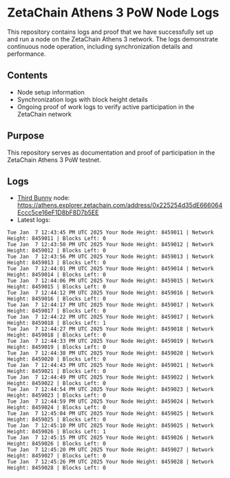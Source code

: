 # ZetaChain Athens 3 PoW Node Logs
This repository contains logs and proof that we have successfully set up and run a node on the ZetaChain Athens 3 network. The logs demonstrate continuous node operation, including synchronization details and performance.

## Contents
- Node setup information
- Synchronization logs with block height details
- Ongoing proof of work logs to verify active participation in the ZetaChain network

## Purpose
This repository serves as documentation and proof of participation in the ZetaChain Athens 3 PoW testnet.

## Logs

- [Third Bunny](https://thirdbunny.xyz/) node: https://athens.explorer.zetachain.com/address/0x225254d35dE666064Eccc5ce16eF1D8bF8D7b5EE
- Latest logs:
```
Tue Jan  7 12:43:45 PM UTC 2025 Your Node Height: 8459011 | Network Height: 8459011 | Blocks Left: 0
Tue Jan  7 12:43:50 PM UTC 2025 Your Node Height: 8459012 | Network Height: 8459012 | Blocks Left: 0
Tue Jan  7 12:43:56 PM UTC 2025 Your Node Height: 8459013 | Network Height: 8459013 | Blocks Left: 0
Tue Jan  7 12:44:01 PM UTC 2025 Your Node Height: 8459014 | Network Height: 8459014 | Blocks Left: 0
Tue Jan  7 12:44:06 PM UTC 2025 Your Node Height: 8459015 | Network Height: 8459015 | Blocks Left: 0
Tue Jan  7 12:44:12 PM UTC 2025 Your Node Height: 8459016 | Network Height: 8459016 | Blocks Left: 0
Tue Jan  7 12:44:17 PM UTC 2025 Your Node Height: 8459017 | Network Height: 8459017 | Blocks Left: 0
Tue Jan  7 12:44:22 PM UTC 2025 Your Node Height: 8459017 | Network Height: 8459018 | Blocks Left: 1
Tue Jan  7 12:44:27 PM UTC 2025 Your Node Height: 8459018 | Network Height: 8459018 | Blocks Left: 0
Tue Jan  7 12:44:33 PM UTC 2025 Your Node Height: 8459019 | Network Height: 8459019 | Blocks Left: 0
Tue Jan  7 12:44:38 PM UTC 2025 Your Node Height: 8459020 | Network Height: 8459020 | Blocks Left: 0
Tue Jan  7 12:44:43 PM UTC 2025 Your Node Height: 8459021 | Network Height: 8459021 | Blocks Left: 0
Tue Jan  7 12:44:49 PM UTC 2025 Your Node Height: 8459022 | Network Height: 8459022 | Blocks Left: 0
Tue Jan  7 12:44:54 PM UTC 2025 Your Node Height: 8459023 | Network Height: 8459023 | Blocks Left: 0
Tue Jan  7 12:44:59 PM UTC 2025 Your Node Height: 8459024 | Network Height: 8459024 | Blocks Left: 0
Tue Jan  7 12:45:04 PM UTC 2025 Your Node Height: 8459025 | Network Height: 8459025 | Blocks Left: 0
Tue Jan  7 12:45:10 PM UTC 2025 Your Node Height: 8459025 | Network Height: 8459026 | Blocks Left: 1
Tue Jan  7 12:45:15 PM UTC 2025 Your Node Height: 8459026 | Network Height: 8459026 | Blocks Left: 0
Tue Jan  7 12:45:20 PM UTC 2025 Your Node Height: 8459027 | Network Height: 8459027 | Blocks Left: 0
Tue Jan  7 12:45:26 PM UTC 2025 Your Node Height: 8459028 | Network Height: 8459028 | Blocks Left: 0
```
